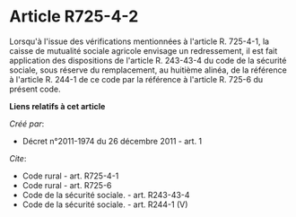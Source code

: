 # Article R725-4-2

Lorsqu'à l'issue des vérifications mentionnées à l'article R. 725-4-1, la caisse de mutualité sociale agricole envisage un
redressement, il est fait application des dispositions de l'article R. 243-43-4 du code de la sécurité sociale, sous réserve
du remplacement, au huitième alinéa, de la référence à l'article R. 244-1 de ce code par la référence à l'article R. 725-6 du
présent code.

**Liens relatifs à cet article**

_Créé par_:

  - Décret n°2011-1974 du 26 décembre 2011 - art. 1

_Cite_:

  - Code rural - art. R725-4-1
  - Code rural - art. R725-6
  - Code de la sécurité sociale. - art. R243-43-4
  - Code de la sécurité sociale. - art. R244-1 (V)
